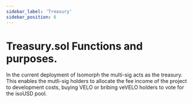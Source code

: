 ```yaml
---
sidebar_label: 'Treasury'
sidebar_position: 6
---
```





# Treasury.sol Functions and purposes.

In the current deployment of Isomorph the multi-sig acts as the treasury. This enables the mutli-sig holders to allocate the fee income of the project to development costs, buying VELO or bribing veVELO holders to vote for the isoUSD pool.
